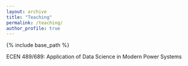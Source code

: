 ```yaml
---
layout: archive
title: "Teaching"
permalink: /teaching/
author_profile: true
---
```


{% include base_path %}

ECEN 489/689: Application of Data Science in Modern Power Systems 
